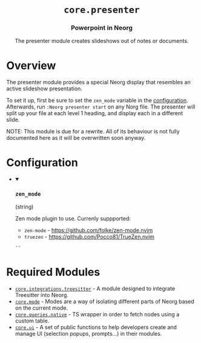 <div align="center">

# `core.presenter`

### Powerpoint in Neorg

The presenter module creates slideshows out of notes or documents.



</div>

# Overview

The presenter module provides a special Neorg display that resembles an active slideshow
presentation.

To set it up, first be sure to set the `zen_mode` variable in the [configuration](#configuration).
Afterwards, run `:Neorg presenter start` on any Norg file. The presenter will split up your file
at each level 1 heading, and display each in a different slide.

NOTE: This module is due for a rewrite. All of its behaviour is not fully documented here as it will be
overwritten soon anyway.

# Configuration

* <details open>
  
  <summary><h3><code>zen_mode</h3></code> (string)</summary>
  
  <div>
  
  Zen mode plugin to use. Currenly suppported:
  
  - `zen-mode` - https://github.com/folke/zen-mode.nvim
  - `truezen` - https://github.com/Pocco81/TrueZen.nvim
  
  </div>
  
  ```lua
  ""
  ```
  
  </details>


# Required Modules

- [`core.integrations.treesitter`](https://github.com/nvim-neorg/neorg/wiki/Treesitter-Integration) - A module designed to integrate Treesitter into Neorg.
- [`core.mode`](https://github.com/nvim-neorg/neorg/wiki/Mode-Manager) - Modes are a way of isolating different parts of Neorg based on the current mode.
- [`core.queries.native`](https://github.com/nvim-neorg/neorg/wiki/Queries-Module) - TS wrapper in order to fetch nodes using a custom table.
- [`core.ui`](https://github.com/nvim-neorg/neorg/wiki/Core-UI) - A set of public functions to help developers create and manage UI (selection popups, prompts...) in their modules.

